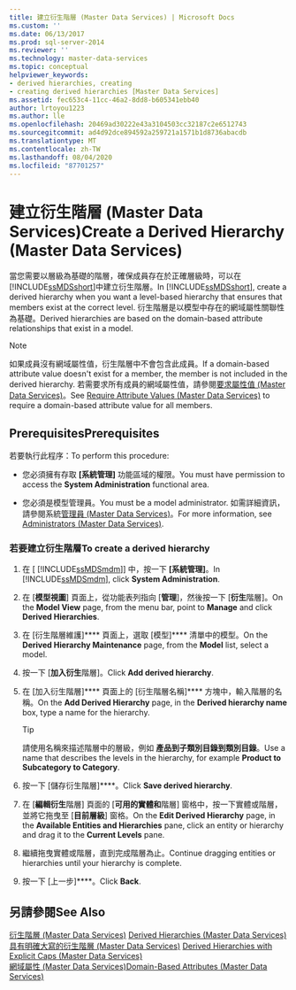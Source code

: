 ```yaml
---
title: 建立衍生階層 (Master Data Services) | Microsoft Docs
ms.custom: ''
ms.date: 06/13/2017
ms.prod: sql-server-2014
ms.reviewer: ''
ms.technology: master-data-services
ms.topic: conceptual
helpviewer_keywords:
- derived hierarchies, creating
- creating derived hierarchies [Master Data Services]
ms.assetid: fec653c4-11cc-46a2-8dd8-b605341ebb40
author: lrtoyou1223
ms.author: lle
ms.openlocfilehash: 20469ad30222e43a3104503cc32187c2e6512743
ms.sourcegitcommit: ad4d92dce894592a259721a1571b1d8736abacdb
ms.translationtype: MT
ms.contentlocale: zh-TW
ms.lasthandoff: 08/04/2020
ms.locfileid: "87701257"
---
```

# <a name="create-a-derived-hierarchy-master-data-services"></a><span data-ttu-id="04ed7-102">建立衍生階層 (Master Data Services)</span><span class="sxs-lookup"><span data-stu-id="04ed7-102">Create a Derived Hierarchy (Master Data Services)</span></span>
  <span data-ttu-id="04ed7-103">當您需要以層級為基礎的階層，確保成員存在於正確層級時，可以在 [!INCLUDE[ssMDSshort](../includes/ssmdsshort-md.md)]中建立衍生階層。</span><span class="sxs-lookup"><span data-stu-id="04ed7-103">In [!INCLUDE[ssMDSshort](../includes/ssmdsshort-md.md)], create a derived hierarchy when you want a level-based hierarchy that ensures that members exist at the correct level.</span></span> <span data-ttu-id="04ed7-104">衍生階層是以模型中存在的網域屬性關聯性為基礎。</span><span class="sxs-lookup"><span data-stu-id="04ed7-104">Derived hierarchies are based on the domain-based attribute relationships that exist in a model.</span></span>  
  
> [!NOTE]  
>  <span data-ttu-id="04ed7-105">如果成員沒有網域屬性值，衍生階層中不會包含此成員。</span><span class="sxs-lookup"><span data-stu-id="04ed7-105">If a domain-based attribute value doesn't exist for a member, the member is not included in the derived hierarchy.</span></span> <span data-ttu-id="04ed7-106">若需要求所有成員的網域屬性值，請參閱[要求屬性值 &#40;Master Data Services&#41;](require-attribute-values-master-data-services.md)。</span><span class="sxs-lookup"><span data-stu-id="04ed7-106">See [Require Attribute Values &#40;Master Data Services&#41;](require-attribute-values-master-data-services.md) to require a domain-based attribute value for all members.</span></span>  
  
## <a name="prerequisites"></a><span data-ttu-id="04ed7-107">Prerequisites</span><span class="sxs-lookup"><span data-stu-id="04ed7-107">Prerequisites</span></span>  
 <span data-ttu-id="04ed7-108">若要執行此程序：</span><span class="sxs-lookup"><span data-stu-id="04ed7-108">To perform this procedure:</span></span>  
  
-   <span data-ttu-id="04ed7-109">您必須擁有存取 **[系統管理]** 功能區域的權限。</span><span class="sxs-lookup"><span data-stu-id="04ed7-109">You must have permission to access the **System Administration** functional area.</span></span>  
  
-   <span data-ttu-id="04ed7-110">您必須是模型管理員。</span><span class="sxs-lookup"><span data-stu-id="04ed7-110">You must be a model administrator.</span></span> <span data-ttu-id="04ed7-111">如需詳細資訊，請參閱系統[管理員 &#40;Master Data Services&#41;](../../2014/master-data-services/administrators-master-data-services.md)。</span><span class="sxs-lookup"><span data-stu-id="04ed7-111">For more information, see [Administrators &#40;Master Data Services&#41;](../../2014/master-data-services/administrators-master-data-services.md).</span></span>  
  
### <a name="to-create-a-derived-hierarchy"></a><span data-ttu-id="04ed7-112">若要建立衍生階層</span><span class="sxs-lookup"><span data-stu-id="04ed7-112">To create a derived hierarchy</span></span>  
  
1.  <span data-ttu-id="04ed7-113">在 [ [!INCLUDE[ssMDSmdm](../includes/ssmdsmdm-md.md)]] 中，按一下 **[系統管理]**。</span><span class="sxs-lookup"><span data-stu-id="04ed7-113">In [!INCLUDE[ssMDSmdm](../includes/ssmdsmdm-md.md)], click **System Administration**.</span></span>  
  
2.  <span data-ttu-id="04ed7-114">在 [**模型視圖**] 頁面上，從功能表列指向 [**管理**]，然後按一下 [**衍生**階層]。</span><span class="sxs-lookup"><span data-stu-id="04ed7-114">On the **Model View** page, from the menu bar, point to **Manage** and click **Derived Hierarchies**.</span></span>  
  
3.  <span data-ttu-id="04ed7-115">在 [衍生階層維護]\*\*\*\* 頁面上，選取 [模型]\*\*\*\* 清單中的模型。</span><span class="sxs-lookup"><span data-stu-id="04ed7-115">On the **Derived Hierarchy Maintenance** page, from the **Model** list, select a model.</span></span>  
  
4.  <span data-ttu-id="04ed7-116">按一下 [**加入衍生**階層]。</span><span class="sxs-lookup"><span data-stu-id="04ed7-116">Click **Add derived hierarchy**.</span></span>  
  
5.  <span data-ttu-id="04ed7-117">在 [加入衍生階層]\*\*\*\* 頁面上的 [衍生階層名稱]\*\*\*\* 方塊中，輸入階層的名稱。</span><span class="sxs-lookup"><span data-stu-id="04ed7-117">On the **Add Derived Hierarchy** page, in the **Derived hierarchy name** box, type a name for the hierarchy.</span></span>  
  
    > [!TIP]  
    >  <span data-ttu-id="04ed7-118">請使用名稱來描述階層中的層級，例如 **產品到子類別目錄到類別目錄**。</span><span class="sxs-lookup"><span data-stu-id="04ed7-118">Use a name that describes the levels in the hierarchy, for example **Product to Subcategory to Category**.</span></span>  
  
6.  <span data-ttu-id="04ed7-119">按一下 [儲存衍生階層]\*\*\*\*。</span><span class="sxs-lookup"><span data-stu-id="04ed7-119">Click **Save derived hierarchy**.</span></span>  
  
7.  <span data-ttu-id="04ed7-120">在 [**編輯衍生**階層] 頁面的 [**可用的實體和**階層] 窗格中，按一下實體或階層，並將它拖曳至 [**目前層級**] 窗格。</span><span class="sxs-lookup"><span data-stu-id="04ed7-120">On the **Edit Derived Hierarchy** page, in the **Available Entities and Hierarchies** pane, click an entity or hierarchy and drag it to the **Current Levels** pane.</span></span>  
  
8.  <span data-ttu-id="04ed7-121">繼續拖曳實體或階層，直到完成階層為止。</span><span class="sxs-lookup"><span data-stu-id="04ed7-121">Continue dragging entities or hierarchies until your hierarchy is complete.</span></span>  
  
9. <span data-ttu-id="04ed7-122">按一下 [上一步]\*\*\*\*。</span><span class="sxs-lookup"><span data-stu-id="04ed7-122">Click **Back**.</span></span>  
  
## <a name="see-also"></a><span data-ttu-id="04ed7-123">另請參閱</span><span class="sxs-lookup"><span data-stu-id="04ed7-123">See Also</span></span>  
 <span data-ttu-id="04ed7-124">[衍生階層 &#40;Master Data Services&#41;](../../2014/master-data-services/derived-hierarchies-master-data-services.md) </span><span class="sxs-lookup"><span data-stu-id="04ed7-124">[Derived Hierarchies &#40;Master Data Services&#41;](../../2014/master-data-services/derived-hierarchies-master-data-services.md) </span></span>  
 <span data-ttu-id="04ed7-125">[具有明確大寫的衍生階層 &#40;Master Data Services&#41;](../../2014/master-data-services/derived-hierarchies-with-explicit-caps-master-data-services.md) </span><span class="sxs-lookup"><span data-stu-id="04ed7-125">[Derived Hierarchies with Explicit Caps &#40;Master Data Services&#41;](../../2014/master-data-services/derived-hierarchies-with-explicit-caps-master-data-services.md) </span></span>  
 [<span data-ttu-id="04ed7-126">網域屬性 &#40;Master Data Services&#41;</span><span class="sxs-lookup"><span data-stu-id="04ed7-126">Domain-Based Attributes &#40;Master Data Services&#41;</span></span>](../../2014/master-data-services/domain-based-attributes-master-data-services.md)  
  
  
